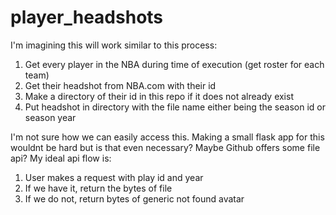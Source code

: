 # player_headshots

I'm imagining this will work similar to this process:

1. Get every player in the NBA during time of execution (get roster for each team)
2. Get their headshot from NBA.com with their id
3. Make a directory of their id in this repo if it does not already exist
4. Put headshot in directory with the file name either being the season id or season year

I'm not sure how we can easily access this. Making a small flask app for this wouldnt be hard but is that even necessary? Maybe Github offers some file api? My ideal api flow is:

1. User makes a request with play id and year
2. If we have it, return the bytes of file
3. If we do not, return bytes of generic not found avatar
